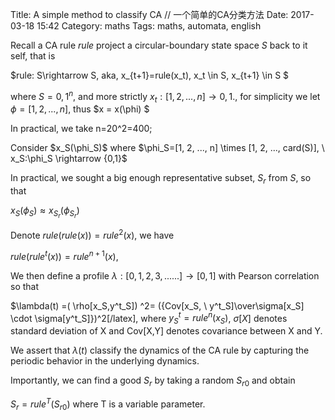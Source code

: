 Title: A simple method to classify CA // 一个简单的CA分类方法
Date: 2017-03-18 15:42
Category: maths
Tags: maths, automata, english

Recall a CA rule $rule$ project a circular-boundary state space $S$ back to it self, that is

$rule: S\rightarrow S, aka, x_{t+1}=rule(x_t), x_t \in S, x_{t+1} \in S $

where $S = { 0, 1 }^n$, and more strictly $x_t: [1,2,...,n] \rightarrow {0,1} .$, for simplicity we let $\phi = [1,2,...,n]$, thus $x = x(\phi) $

In practical, we take n=20^2=400;

<!--more-->Consider $x_S(\phi_S)$ where $\phi_S=[1, 2, ..., n] \times [1, 2, ..., card(S)], \ x_S:\phi_S \rightarrow {0,1}$

In practical, we sought a big enough representative subset, $S_r$ from $S$, so that

$x_S(\phi_S)\approx x_{S_r}(\phi_{S_r})$

Denote $rule(rule(x))=rule^2(x)$, we have

$rule(rule^t(x))=rule^{n+1}(x)$,

We then define a profile $\lambda: [0, 1, 2, 3, ......] \rightarrow [0, 1]$ with Pearson correlation so that

$\lambda(t) =( \rho[x_S,y^t_S]) ^2= ({Cov[x_S, \ y^t_S]\over\sigma[x_S] \cdot \sigma[y^t_S]})^2[/latex], where $y^t_S=rule^n(x_S)$, $\sigma[X]$ denotes standard deviation of X and Cov[X,Y] denotes covariance between X and Y.

We assert that $\lambda(t)$ classify the dynamics of the CA rule by capturing the periodic behavior in the underlying dynamics.

Importantly, we can find a good $S_r$ by taking a random $S_{r0}$ and obtain

$S_r = rule^T(S_{r0})$ where T is a variable parameter.